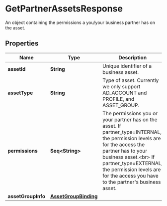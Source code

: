 

# GetPartnerAssetsResponse

An object containing the permissions a you/your business partner has on the asset.

## Properties

Name | Type | Description | Notes
------------ | ------------- | ------------- | -------------
**assetId** | **String** | Unique identifier of a business asset. |  [optional]
**assetType** | **String** | Type of asset. Currently we only support AD_ACCOUNT and PROFILE, and ASSET_GROUP. |  [optional]
**permissions** | **Seq&lt;String&gt;** | The permissions you or your partner has on the asset. If partner_type&#x3D;INTERNAL, the permission levels are for the access the partner has to your business asset.&lt;br&gt; If partner_type&#x3D;EXTERNAL, the permission levels are for the access you have to the partner&#39;s business asset. |  [optional]
**assetGroupInfo** | [**AssetGroupBinding**](AssetGroupBinding.md) |  |  [optional]



